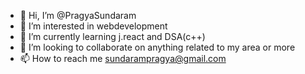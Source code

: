 - 👋 Hi, I’m @PragyaSundaram
- 👀 I’m interested in webdevelopment
- 🌱 I’m currently learning j.react and DSA(c++)
- 💞️ I’m looking to collaborate on anything related to my area or more
- 📫 How to reach me sundarampragya@gmail.com

<!---
PragyaSundaram/PragyaSundaram is a ✨ special ✨ repository because its `README.md` (this file) appears on your GitHub profile.
You can click the Preview link to take a look at your changes.
--->
